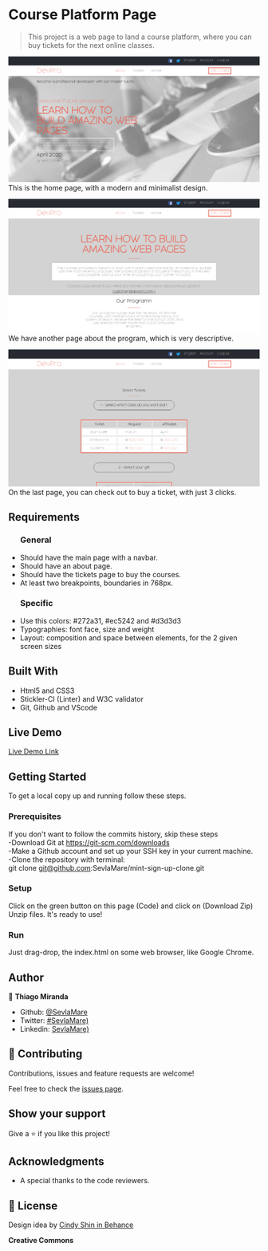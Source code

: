 # Course Platform Page

> This project is a web page to land a course platform,
where you can buy tickets for the next online classes.

![screenshot](./images/screenshot/home.png)
This is the home page, with a modern and minimalist design.

![screenshot](./images/screenshot/about.png)
We have another page about the program, which is very descriptive.

![screenshot](./images/screenshot/tickets.png)
On the last page, you can check out to buy a ticket, with just 3 clicks.


## Requirements

<ul>
  <h3>General</h3>
  <li>Should have the main page with a navbar.</li>
  <li>Should have an about page.</li>
  <li>Should have the tickets page to buy the courses.</li>
  <li>At least two breakpoints, boundaries in 768px.</li>
</ul>

<ul>
  <h3>Specific</h3>
  <li>Use this colors: #272a31, #ec5242 and #d3d3d3</li>
  <li>Typographies: font face, size and weight</li>
  <li>Layout: composition and space between elements, for the 2 given screen sizes</li>
</ul>

## Built With

- Html5 and CSS3 <br>
- Stickler-CI (Linter) and W3C validator <br>
- Git, Github and VScode <br>

## Live Demo

[Live Demo Link](https://sevlamare.github.io/CSS-course-platform/)

## Getting Started

To get a local copy up and running follow these steps.

### Prerequisites

If you don't want to follow the commits history, skip these steps<br>
-Download Git at https://git-scm.com/downloads<br>
-Make a Github account and set up your SSH key in your current machine.<br>
-Clone the repository with terminal:<br>
git clone git@github.com:SevlaMare/mint-sign-up-clone.git

### Setup

Click on the green button on this page (Code) and click on (Download Zip)<br>
Unzip files. It's ready to use!

### Run

Just drag-drop, the index.html on some web browser, like Google Chrome.

## Author

👤 **Thiago Miranda**

- Github: [@SevlaMare](https://github.com/SevlaMare)
- Twitter: [#SevlaMare)](https://twitter.com/SevlaMare)
- Linkedin: [SevlaMare)](https://www.linkedin.com/in/sevlamare)

## 🤝 Contributing

Contributions, issues and feature requests are welcome!

Feel free to check the [issues page](issues/).

## Show your support

Give a ⭐️ if you like this project!

## Acknowledgments

- A special thanks to the code reviewers.

## 📝 License

Design idea by <a href="https://www.behance.net/adagio07">Cindy Shin in Behance</a>

<strong>Creative Commons</strong>
